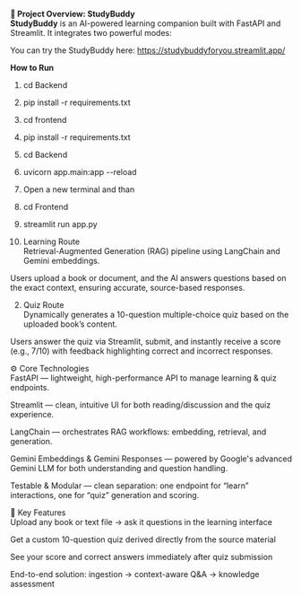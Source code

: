 ****📘 Project Overview: StudyBuddy**** <br>
**StudyBuddy** is an AI-powered learning companion built with FastAPI and Streamlit. It integrates two powerful modes:

You can try the StudyBuddy here:
https://studybuddyforyou.streamlit.app/

**How to Run**
1. cd Backend
2. pip install -r requirements.txt  
3. cd frontend
4. pip install -r requirements.txt
5. cd Backend <br>
6. uvicorn app.main:app --reload
7. Open a new terminal and than <br>
8. cd Frontend <br>
9. streamlit run app.py

1. Learning Route <br>
Retrieval-Augmented Generation (RAG) pipeline using LangChain and Gemini embeddings.

Users upload a book or document, and the AI answers questions based on the exact context, ensuring accurate, source-based responses.

2. Quiz Route <br>
Dynamically generates a 10-question multiple-choice quiz based on the uploaded book’s content.

Users answer the quiz via Streamlit, submit, and instantly receive a score (e.g., 7/10) with feedback highlighting correct and incorrect responses.

⚙️ Core Technologies <br>
FastAPI — lightweight, high-performance API to manage learning & quiz endpoints.

Streamlit — clean, intuitive UI for both reading/discussion and the quiz experience.

LangChain — orchestrates RAG workflows: embedding, retrieval, and generation.

Gemini Embeddings & Gemini Responses — powered by Google's advanced Gemini LLM for both understanding and question handling.

Testable & Modular — clean separation: one endpoint for “learn” interactions, one for “quiz” generation and scoring.

🎯 Key Features <br>
Upload any book or text file → ask it questions in the learning interface

Get a custom 10-question quiz derived directly from the source material

See your score and correct answers immediately after quiz submission

End-to-end solution: ingestion → context-aware Q&A → knowledge assessment

